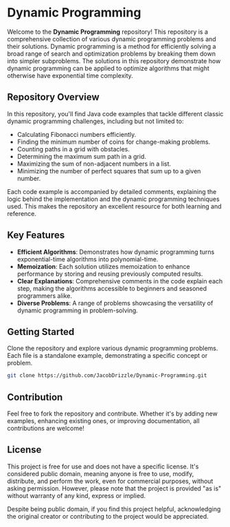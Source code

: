 # Dynamic Programming

Welcome to the **Dynamic Programming** repository! This repository is a comprehensive collection of various dynamic programming problems and their solutions. Dynamic programming is a method for efficiently solving a broad range of search and optimization problems by breaking them down into simpler subproblems. The solutions in this repository demonstrate how dynamic programming can be applied to optimize algorithms that might otherwise have exponential time complexity.

## Repository Overview

In this repository, you'll find Java code examples that tackle different classic dynamic programming challenges, including but not limited to:

- Calculating Fibonacci numbers efficiently.
- Finding the minimum number of coins for change-making problems.
- Counting paths in a grid with obstacles.
- Determining the maximum sum path in a grid.
- Maximizing the sum of non-adjacent numbers in a list.
- Minimizing the number of perfect squares that sum up to a given number.

Each code example is accompanied by detailed comments, explaining the logic behind the implementation and the dynamic programming techniques used. This makes the repository an excellent resource for both learning and reference.

## Key Features

- **Efficient Algorithms**: Demonstrates how dynamic programming turns exponential-time algorithms into polynomial-time.
- **Memoization**: Each solution utilizes memoization to enhance performance by storing and reusing previously computed results.
- **Clear Explanations**: Comprehensive comments in the code explain each step, making the algorithms accessible to beginners and seasoned programmers alike.
- **Diverse Problems**: A range of problems showcasing the versatility of dynamic programming in problem-solving.

## Getting Started

Clone the repository and explore various dynamic programming problems. Each file is a standalone example, demonstrating a specific concept or problem.
```bash
git clone https://github.com/JacobDrizzle/Dynamic-Programming.git
```
## Contribution
Feel free to fork the repository and contribute. Whether it's by adding new examples, enhancing existing ones, or improving documentation, all contributions are welcome!

## License
This project is free for use and does not have a specific license. It's considered public domain, meaning anyone is free to use, modify, distribute, and perform the work, even for commercial purposes, without asking permission. However, please note that the project is provided "as is" without warranty of any kind, express or implied.

Despite being public domain, if you find this project helpful, acknowledging the original creator or contributing to the project would be appreciated.